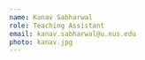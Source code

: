 ```yaml
---
name: Kanav Sabharwal
role: Teaching Assistant
email: kanav.sabharwal@u.nus.edu
photo: kanav.jpg
---
```


